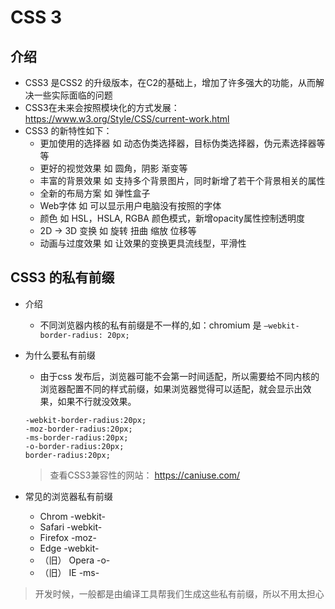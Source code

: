 # CSS 3

## 介绍
- CSS3 是CSS2 的升级版本，在C2的基础上，增加了许多强大的功能，从而解决一些实际面临的问题
- CSS3在未来会按照模块化的方式发展：https://www.w3.org/Style/CSS/current-work.html
- CSS3 的新特性如下：
  - 更加使用的选择器   如 动态伪类选择器，目标伪类选择器，伪元素选择器等等
  - 更好的视觉效果     如 圆角，阴影 渐变等
  - 丰富的背景效果     如 支持多个背景图片，同时新增了若干个背景相关的属性
  - 全新的布局方案     如 弹性盒子
  - Web字体           如 可以显示用户电脑没有按照的字体
  - 颜色              如 HSL，HSLA, RGBA 颜色模式，新增opacity属性控制透明度
  - 2D -> 3D 变换     如 旋转 扭曲 缩放 位移等
  - 动画与过度效果     如 让效果的变换更具流线型，平滑性


## CSS3 的私有前缀

- 介绍
  - 不同浏览器内核的私有前缀是不一样的,如：chromium 是 `—webkit-border-radius: 20px;`
- 为什么要私有前缀
  - 由于css 发布后，浏览器可能不会第一时间适配，所以需要给不同内核的浏览器配置不同的样式前缀，如果浏览器觉得可以适配，就会显示出效果，如果不行就没效果。
  ```
  -webkit-border-radius:20px;
  -moz-border-radius:20px;
  -ms-border-radius:20px;
  -o-border-radius:20px;
  border-radius:20px;
  ```
  > 查看CSS3兼容性的网站： https://caniuse.com/

- 常见的浏览器私有前缀
  - Chrom              -webkit-
  - Safari             -webkit-
  - Firefox            -moz-
  - Edge               -webkit-
  - （旧） Opera       -o-
  - （旧） IE          -ms-

> 开发时候，一般都是由编译工具帮我们生成这些私有前缀，所以不用太担心